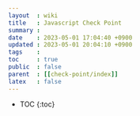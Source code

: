 ```yaml
---
layout  : wiki
title   : Javascript Check Point
summary : 
date    : 2023-05-01 17:04:40 +0900
updated : 2023-05-01 20:04:10 +0900
tags    : 
toc     : true
public  : false
parent  : [[check-point/index]]
latex   : false
---
```

* TOC
{:toc}

